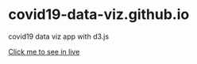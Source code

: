 # covid19-data-viz.github.io

covid19 data viz app with d3.js

[Click me to see in live](https://reverent-hamilton-f0f2b8.netlify.app/)
